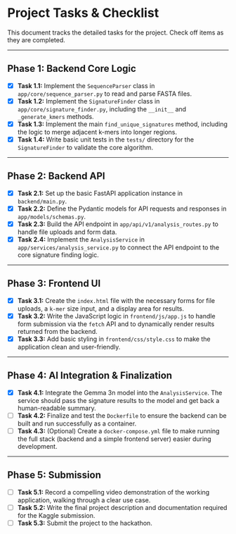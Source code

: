 # Project Tasks & Checklist

This document tracks the detailed tasks for the project. Check off items as they are completed.

---

## Phase 1: Backend Core Logic

- [x] **Task 1.1:** Implement the `SequenceParser` class in `app/core/sequence_parser.py` to read and parse FASTA files.
- [x] **Task 1.2:** Implement the `SignatureFinder` class in `app/core/signature_finder.py`, including the `__init__` and `_generate_kmers` methods.
- [x] **Task 1.3:** Implement the main `find_unique_signatures` method, including the logic to merge adjacent k-mers into longer regions.
- [x] **Task 1.4:** Write basic unit tests in the `tests/` directory for the `SignatureFinder` to validate the core algorithm.

---

## Phase 2: Backend API

- [x] **Task 2.1:** Set up the basic FastAPI application instance in `backend/main.py`.
- [x] **Task 2.2:** Define the Pydantic models for API requests and responses in `app/models/schemas.py`.
- [x] **Task 2.3:** Build the API endpoint in `app/api/v1/analysis_routes.py` to handle file uploads and form data.
- [x] **Task 2.4:** Implement the `AnalysisService` in `app/services/analysis_service.py` to connect the API endpoint to the core signature finding logic.

---

## Phase 3: Frontend UI

- [x] **Task 3.1:** Create the `index.html` file with the necessary forms for file uploads, a `k-mer` size input, and a display area for results.
- [x] **Task 3.2:** Write the JavaScript logic in `frontend/js/app.js` to handle form submission via the `fetch` API and to dynamically render results returned from the backend.
- [x] **Task 3.3:** Add basic styling in `frontend/css/style.css` to make the application clean and user-friendly.

---

## Phase 4: AI Integration & Finalization

- [x] **Task 4.1:** Integrate the Gemma 3n model into the `AnalysisService`. The service should pass the signature results to the model and get back a human-readable summary.
- [ ] **Task 4.2:** Finalize and test the `Dockerfile` to ensure the backend can be built and run successfully as a container.
- [ ] **Task 4.3:** (Optional) Create a `docker-compose.yml` file to make running the full stack (backend and a simple frontend server) easier during development.

---

## Phase 5: Submission

- [ ] **Task 5.1:** Record a compelling video demonstration of the working application, walking through a clear use case.
- [ ] **Task 5.2:** Write the final project description and documentation required for the Kaggle submission.
- [ ] **Task 5.3:** Submit the project to the hackathon.